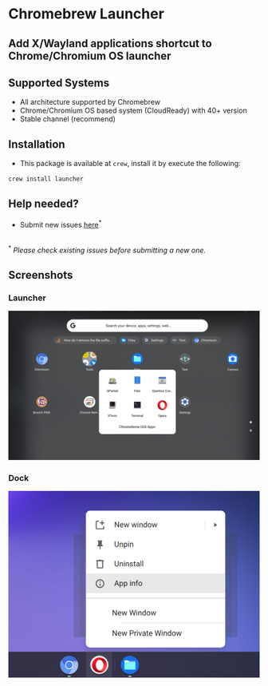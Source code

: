# Chromebrew Launcher

## Add X/Wayland applications shortcut to Chrome/Chromium OS launcher

## Supported Systems
- All architecture supported by Chromebrew
- Chrome/Chromium OS based system (CloudReady) with 40+ version
- Stable channel (recommend)

## Installation
- This package is available at `crew`, install it by execute the following:
```bash
crew install launcher
```
## Help needed?
- Submit new issues [here](https://github.com/skycocker/chromebrew/issues)<sup>*</sup>
<br>
<sup>*</sup> <em>Please check existing issues before submitting a new one.</em>

## Screenshots
### Launcher
<p align="center"><img src="/screenshot/launcher.png" alt="Launcher Screenshot" /></p>

### Dock
<p align="center"><img src="/screenshot/dock.png" alt="Dock Screenshot" /></p>
